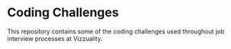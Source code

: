 # Coding Challenges

This repository contains some of the coding challenges used throughout job
interview processes at Vizzuality.
